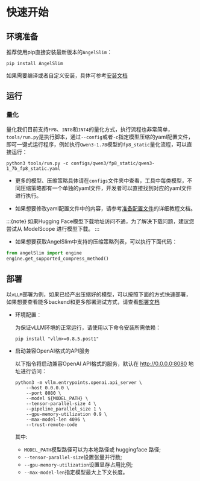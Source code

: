 # 快速开始

## 环境准备

推荐使用pip直接安装最新版本的`AngelSlim`：
```shell
pip install AngelSlim
```

如果需要编译或者自定义安装，具体可参考[安装文档](./installation.md)

## 运行

### 量化

量化我们目前支持`FP8`、`INT8`和`INT4`的量化方式，执行流程也非常简单，`tools/run.py`是执行脚本，通过`--config`或者`-c`指定模型压缩的yaml配置文件，即可一键式运行程序，例如执行`Qwen3-1.7B`模型的`fp8_static`量化流程，可以直接运行：

```shell
python3 tools/run.py -c configs/qwen3/fp8_static/qwen3-1_7b_fp8_static.yaml       
```

- 更多的模型、压缩策略具体请在`configs`文件夹中查看，工具中每类模型，不同压缩策略都有一个单独的yaml文件，开发者可以直接找到对应的yaml文件进行执行。

- 如果想要修改yaml配置文件中的内容，请参考[准备配置文件](../design/prepare_config)的详细教程文档。

:::{note}
如果Hugging Face模型下载地址访问不通，为了解决下载问题，建议您尝试从 ModelScope 进行模型下载。
:::

- 如果想要获取AngelSlim中支持的压缩策略列表，可以执行下面代码：

```python
from angelSlim import engine
engine.get_supported_compress_method()
```


## 部署

以`vLLM`部署为例，如果已经产出压缩好的模型，可以按照下面的方式快速部署，如果想要查看能多backend和更多部署测试方式，请查看[部署文档](../deployment/deploy.md)

- 环境配置：

  为保证vLLM环境的正常运行，请使用以下命令安装所需依赖：

    ```shell
    pip install "vllm>=0.8.5.post1"
    ```

- 启动兼容OpenAI格式的API服务
    
    以下指令将启动兼容OpenAI API格式的服务，默认在 http://0.0.0.0:8080 地址进行访问：

    ```shell
    python3 -m vllm.entrypoints.openai.api_server \
        --host 0.0.0.0 \
        --port 8080 \
        --model ${MODEL_PATH} \
        --tensor-parallel-size 4 \
        --pipeline_parallel_size 1 \
        --gpu-memory-utilization 0.9 \
        --max-model-len 4096 \
        --trust-remote-code
    ```
    其中:
    - `MODEL_PATH`模型路径可以为本地路径或 huggingface 路径;
    - `--tensor-parallel-size`设置张量并行数;
    - `--gpu-memory-utilization`设置显存占用比例;
    - `--max-model-len`指定模型最大上下文长度。
